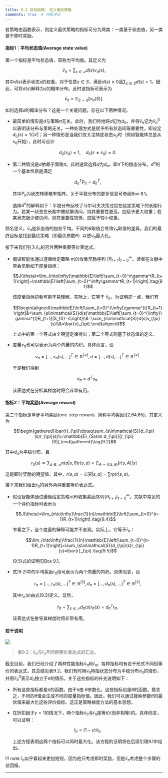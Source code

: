 ```yaml
---
title: 9.2 目标函数: 定义最优策略
comments: true  # 开启评论
---
```

若策略由函数表示，则定义最优策略的指标可分为两类：一类基于状态值，另一类基于即时奖励。

#### **指标1：平均状态值(Average state value)**

第一个指标是平均状态值，简称为平均值。其定义为

$$\bar{v}_\pi=\sum_{s\in\mathcal{S}}d(s)v_\pi(s),$$

其中$d(s)$表示状态$s$的权重。对于任意$s \in S$，满足$d(s) \geq0$且$\sum_{s\in S} d(s) =1$。因此，可将$d(s)$解释为$s$的概率分布。此时该指标可表示为

$$\bar{v}_\pi=\mathbb{E}_{S\sim d}[v_\pi(S)].$$

如何选择$d$的概率分布？这是一个关键问题。存在以下两种情况。

- 最简单的情形是$d$与策略$\pi$无关。此时，我们特地将$d$记为$d_0$，并将$\bar{v}_\pi$记为$\bar{v}^0_\pi$以表明该分布与策略无关。一种处理方式是赋予所有状态同等重要性，即设定$d_0(s) =1/|\mathcal{S}|$；另一种情形是当我们仅关注特定状态$s_0$时（例如智能体总是从$s_0$开始），此时可设计

    $$d_0(s_0)=1,\quad d_0(s\neq s_0)=0.$$

- 第二种情况是$d$依赖于策略$\pi$。此时通常选择$d$为$d_\pi$，即$\pi$下的稳态分布。$d^\pi$的一个基本性质是满足

    $$d_\pi^TP_\pi=d_\pi^T,$$

    其中$P_\pi$为状态转移概率矩阵。关于平稳分布的更多信息可参阅Box $8.1$。

    选择$d^\pi$的解释如下：平稳分布反映了马尔可夫决策过程在给定策略下的长期行为。若某一状态在长期中被频繁访问，则其重要性更高，应赋予更大权重；若某状态极少被访问，则其重要性较低，应赋予较小权重。

顾名思义，$\bar{v}_\pi$是状态值的加权平均。不同的$\theta$取值会导致$\bar{v}_\pi$取值的差异。我们的最终目标是找到最优策略（即最优参数$\theta$）以使$\bar{v}_\pi$最大化。

接下来我们引入$\bar{v}_\pi$的另外两种重要等价表达式。


- 假设智能体通过遵循给定策略 $\pi(\theta)$收集奖励序列 $\{R_{t+1}\}_{t=0}^\infty$。读者在文献中常会见到如下度量指标：

    $$J(\theta)=\lim_{n\to\infty}\mathbb{E}\left[\sum_{t=0}^n\gamma^tR_{t+1}\right]=\mathbb{E}\left[\sum_{t=0}^\infty\gamma^tR_{t+1}\right].\tag{9.1}$$

    该度量指标初看可能不易理解。实际上，它等于 $\bar{v}_\pi$。为证明这一点，我们有

    $$\begin{aligned}\mathbb{E}\left[\sum_{t=0}^{\infty}\gamma^{t}R_{t+1}\right]&=\sum_{s\in\mathcal{S}}d(s)\mathbb{E}\left[\sum_{t=0}^{\infty}\gamma^{t}R_{t+1}|S_{0}=s\right]\\&=\sum_{s\in\mathcal{S}}d(s)v_{\pi}(s)\\&=\bar{v}_{\pi}.\end{aligned}$$

    上式中的第一个等式由全期望定律得出；第二个等式则基于状态值的定义。

- 度量$\bar{v}_\pi$也可以表示为两个向量的内积。具体而言，设

    $$v_{\pi}=[\ldots,v_{\pi}(s),\ldots]^{T}\in\mathbb{R}^{|\mathcal{S}|},d=[\ldots,d(s),\ldots]^{T}\in\mathbb{R}^{|\mathcal{S}|}.$$

    于是我们得到

    $$\bar{v}_\pi=d^Tv_\pi.$$

    该表达式在分析其梯度时将会非常有用。

#### **指标2：平均奖励(Average reward)**

第二个指标是单步平均奖励(one-step reward，简称平均奖励)[2,64,65]，其定义为

$$\begin{gathered}\bar{r}_{\pi}\doteq\sum_{s\in\mathcal{S}}d_{\pi}(s)r_{\pi}(s)\\=\mathbb{E}_{S\sim d_{\pi}}[r_{\pi}(S)],\end{gathered}\tag{9.2}$$

其中$d_\pi$为平稳分布，且

$$r_\pi(s)\doteq\sum_{a\in\mathcal{A}}\pi(a|s,\theta)r(s,a)=\mathbb{E}_{A\sim\pi(s,\theta)}[r(s,A)|s]\tag{9.3}$$

这是即时奖励的期望值。其中，$r(s, a) = \mathbb{E}[R|s, a] = \sum rp(r|s, a)$。

接下来我们给出$\bar{r}_\pi$的另外两种重要等价表达式。

- 假设智能体通过遵循给定策略$\pi(\theta)$收集奖励序列$\{R_{t+1}\}_{t=0}^\infty$。文献中常见的一个评价指标可表示为
    
    $$J(\theta)=\lim_{n\to\infty}\frac{1}{n}\mathbb{E}\left[\sum_{t=0}^{n-1}R_{t+1}\right].\tag{9.4}$$

    乍看之下，这个度量的解释可能并不直观。实际上，它等于$\bar{r}_\pi$：

    $$\lim_{n\to\infty}\frac{1}{n}\mathbb{E}\left[\sum_{t=0}^{n-1}R_{t+1}\right]=\sum_{s\in\mathcal{S}}d_{\pi}(s)r_{\pi}(s)=\bar{r}_{\pi}.\tag{9.5}$$

    $(9.5)$式的证明见Box 9.1。

- 式$(9.2)$中的平均奖励$\bar{r}_\pi$也可表示为两个向量的内积。具体而言，设

    $$r_{\pi}=[\ldots,r_{\pi}(s),\ldots]^{T}\in\mathbb{R}^{|S|},d_{\pi}=[\ldots,d_{\pi}(s),\ldots]^{T}\in\mathbb{R}^{|S|},$$

    其中$r_\pi(s)$由式$(9.3)$定义。显然，

    $$\bar{r}_\pi=\sum_{s\in\mathcal{S}}d_\pi(s)r_\pi(s)=d_\pi^Tr_\pi.$$

    该表达式在推导其梯度时将非常有用。

#### **若干说明**

 ![](../img/09/1.png)

 > 表$9.2$：$\bar{v}_\pi$与$\bar{r}_\pi$不同但等价表达式的汇总。

截至目前，我们已经介绍了两种性能指标$\bar{v}_\pi$和$\bar{r}_\pi$。每种指标均有若干形式不同但等价的表达式，其总结见表$9.2$。我们有时用$\bar{v}_\pi$特指状态分布为平稳分布$d_\pi$的情形，并用$\bar{v}^0_\pi$表示$d_0$独立于$\pi$的情形。关于这些指标的补充说明如下：

- 所有这些指标都是$\pi$的函数。由于$\pi$由 $\theta$参数化，这些指标也是$\theta$的函数。换言之，不同的$\theta$值会生成不同的度量指标值。因此，我们可以通过搜索参数$\theta$的最优值来最大化这些评价指标。这正是策略梯度方法的基本思想。

- 在折扣因子$\gamma<1$的情况下，两个指标$\bar{v}_\pi$与$\bar{r}_\pi$是等价(而非相等)的。具体而言，可以证明：

    $$\bar{r}_{\pi}=(1-\gamma)\bar{v}_{\pi}.$$
    
    上述方程表明这两个指标可以同时最大化。该方程的证明将在后续引理9.1中给出。

!!! note
    $\bar{r}_\pi$似乎看起来更加短视，因为他只考虑即时奖励，但是$\bar{v}_\pi$考虑整个步骤的总回报。

---